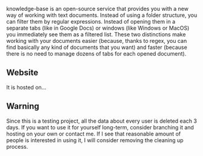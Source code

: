 knowledge-base is an open-source service that provides you with a new way of working with text documents. Instead of using a folder structure, you can filter them by regular expressions. Instead of opening them in a separate tabs (like in Google Docs) or windows (like Windows or MacOS) you immediately see them as a filtered list. These two distinctions make working with your documents easier (because, thanks to regex, you can find basically any kind of documents that you want) and faster (because there is no need to manage dozens of tabs for each opened document).

## Website

It is hosted on...

## Warning

Since this is a testing project, all the data about every user is deleted each 3 days. If you want to use it for yourself long-term, consider branching it and hosting on your own or contact me. If I see that reasonable amount of people is interested in using it, I will consider removing the cleaning up process.
